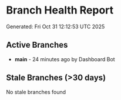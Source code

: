 # Branch Health Report
Generated: Fri Oct 31 12:12:53 UTC 2025

## Active Branches
- **main** - 24 minutes ago by Dashboard Bot

## Stale Branches (>30 days)
No stale branches found
